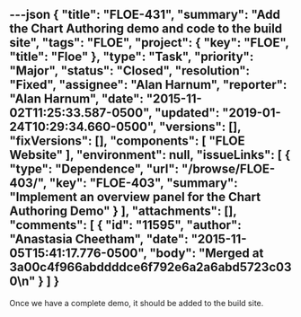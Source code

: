 ---json
{
  "title": "FLOE-431",
  "summary": "Add the Chart Authoring demo and code to the build site",
  "tags": "FLOE",
  "project": {
    "key": "FLOE",
    "title": "Floe"
  },
  "type": "Task",
  "priority": "Major",
  "status": "Closed",
  "resolution": "Fixed",
  "assignee": "Alan Harnum",
  "reporter": "Alan Harnum",
  "date": "2015-11-02T11:25:33.587-0500",
  "updated": "2019-01-24T10:29:34.660-0500",
  "versions": [],
  "fixVersions": [],
  "components": [
    "FLOE Website"
  ],
  "environment": null,
  "issueLinks": [
    {
      "type": "Dependence",
      "url": "/browse/FLOE-403/",
      "key": "FLOE-403",
      "summary": "Implement an overview panel for the Chart Authoring Demo"
    }
  ],
  "attachments": [],
  "comments": [
    {
      "id": "11595",
      "author": "Anastasia Cheetham",
      "date": "2015-11-05T15:41:17.776-0500",
      "body": "Merged at 3a00c4f966abddddce6f792e6a2a6abd5723c030\n"
    }
  ]
}
---
Once we have a complete demo, it should be added to the build site.

        